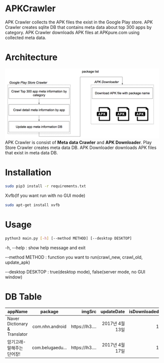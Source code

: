 # APKCrawler
APK Crawler collects the APK files the exist in the Google Play store.
APK Crawler creates sqlite DB that contains meta data about top 300 apps by category.
APK Crawler downloads APK files at APKpure.com using collected meta data.

# Architecture
![Architecture](FlowChart.png)
APK Crawler is consist of **Meta data Crawler**  and **APK Downloader**.
Play Store Crawler creates meta data DB.
APK Downloader downloads APK files that exist in meta data DB.

# Installation
```bash
sudo pip3 install -r requirements.txt
```
Xvfb(If you want run with no GUI mode)
```bash 
sudo apt-get install xvfb
```

# Usage
```bash
python3 main.py [-h] [--method METHOD] [--desktop DESKTOP]
```
-h, --help : show help message and exit

--method METHOD : function you want to run(crawl\_new, crawl\_old, update\_apk)

--desktop DESKTOP : true(desktop mode), false(server mode, no GUI window)


# DB Table
| appName | package | imgSrc | updateDate | isDownloaded | category |
| --------|:-------:| ------:| ----------:| ------------:| --------:|
| Naver Dictionary & Translator | com.nhn.android | https://lh3.... | 2017년 4월 13일 | 1 | EDUCATION |
| 암기고래- 말해주는 단어장! | com.belugaedu... | https://lh3.... | 2017년 4월 17일 | 1 | EDUCATION|

